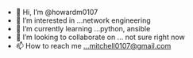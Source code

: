 - 👋 Hi, I’m @howardm0107
- 👀 I’m interested in ...network engineering
- 🌱 I’m currently learning ...python, ansible  
- 💞️ I’m looking to collaborate on ... not sure right now
- 📫 How to reach me ...mitchell0107@gmail.com


<!---
howardm0107/howardm0107 is a ✨ special ✨ repository because its `README.md` (this file) appears on your GitHub profile.
You can click the Preview link to take a look at your changes.
--->
